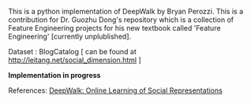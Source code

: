 This is a python implementation of DeepWalk by Bryan Perozzi. This is a contribution for Dr. Guozhu Dong's repository which is a collection of Feature Engineering projects for his new textbook called 'Feature Engineering' [currently unplublished]. 

Dataset : BlogCatalog [ can be found at http://leitang.net/social_dimension.html ] 

**Implementation in progress**



References:
[DeepWalk: Online Learning of Social Representations](http://dl.acm.org/citation.cfm?id=2623732)

